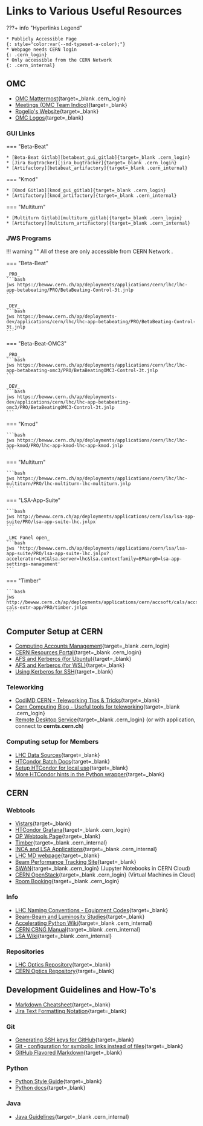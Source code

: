 # Links to Various Useful Resources

???+ info "Hyperlinks Legend"

    * Publicly Accessible Page
    {: style="color:var(--md-typeset-a-color);"}
    * Webpage needs CERN login
    {: .cern_login}
    * Only accessible from the CERN Network
    {: .cern_internal}

## OMC

* [OMC Mattermost][omc_mattermost]{target=_blank .cern_login}
* [Meetings (OMC Team Indico)][omc_indico]{target=_blank}
* [Rogelio's Website][roro_website]{target=_blank}
* [OMC Logos][omc_logos]{target=_blank}

### GUI Links

=== "Beta-Beat"

    * [Beta-Beat Gitlab][betabeat_gui_gitlab]{target=_blank .cern_login}
    * [Jira Bugtracker][jira_bugtracker]{target=_blank .cern_login}
    * [Artifactory][betabeat_artifactory]{target=_blank .cern_internal}

=== "Kmod"

    * [Kmod Gitlab][kmod_gui_gitlab]{target=_blank .cern_login}
    * [Artifactory][kmod_artifactory]{target=_blank .cern_internal}

=== "Multiturn"

    * [Multiturn Gitlab][multiturn_gitlab]{target=_blank .cern_login}
    * [Artifactory][multiturn_artifactory]{target=_blank .cern_internal}

### JWS Programs

!!! warning ""
    All of these are <span class="cern_internal"> only accessible from CERN Network </span>.

=== "Beta-Beat"

    _PRO_
    ```bash
    jws https://bewww.cern.ch/ap/deployments/applications/cern/lhc/lhc-app-betabeating/PRO/BetaBeating-Control-3t.jnlp
    ```

    _DEV_
    ```bash
    jws https://bewww.cern.ch/ap/deployments-dev/applications/cern/lhc/lhc-app-betabeating/PRO/BetaBeating-Control-3t.jnlp
    ```
    
=== "Beta-Beat-OMC3"

    _PRO_
    ```bash
    jws https://bewww.cern.ch/ap/deployments/applications/cern/lhc/lhc-app-betabeating-omc3/PRO/BetaBeatingOMC3-Control-3t.jnlp
    ```

    _DEV_
    ```bash
    jws https://bewww.cern.ch/ap/deployments-dev/applications/cern/lhc/lhc-app-betabeating-omc3/PRO/BetaBeatingOMC3-Control-3t.jnlp
    ```

=== "Kmod"

    ```bash
    jws https://bewww.cern.ch/ap/deployments/applications/cern/lhc/lhc-app-kmod/PRO/lhc-app-kmod-lhc-app-kmod.jnlp
    ```

=== "Multiturn"

    ```bash
    jws https://bewww.cern.ch/ap/deployments/applications/cern/lhc/lhc-multiturn/PRO/lhc-multiturn-lhc-multiturn.jnlp
    ```

=== "LSA-App-Suite"

    ```bash
    jws http://bewww.cern.ch/ap/deployments/applications/cern/lsa/lsa-app-suite/PRO/lsa-app-suite-lhc.jnlpx
    ```

    _LHC Panel open_
    ```bash
    jws 'http://bewww.cern.ch/ap/deployments/applications/cern/lsa/lsa-app-suite/PRO/lsa-app-suite-lhc.jnlpx?accelerator=LHC&lsa.server=lhc&lsa.contextfamily=BP&arg0=lsa-app-settings-management'
    ```

=== "Timber"

    ```bash
    jws http://bewww.cern.ch/ap/deployments/applications/cern/accsoft/cals/accsoft-cals-extr-app/PRO/timber.jnlpx
    ```

## Computer Setup at CERN

* [Computing Accounts Management][accounts_cern]{target=_blank .cern_login}
* [CERN Resources Portal][services_cern]{target=_blank .cern_login}
* [AFS and Kerberos (for Ubuntu)][afs_kerberos_ubuntu]{target=_blank}
* [AFS and Kerberos (for WSL)][afs_kerberos_wsl]{target=_blank}
* [Using Kerberos for SSH][kerberos_ssh]{target=_blank}

### Teleworking

* [CodiMD CERN - Teleworking Tips & Tricks][codimd]{target=_blank}
* [Cern Computing Blog - Useful tools for teleworking][cern_computing_blog]{target=_blank  .cern_login}
* [Remote Desktop Service][remote_desktop_service]{target=_blank .cern_login} (or with application, connect to **cernts.cern.ch**)

### Computing setup for Members

* [LHC Data Sources][lhc_data_sources]{target=_blank}
* [HTCondor Batch Docs][batch_docs]{target=_blank}
* [Setup HTCondor for local use][htcondor_local]{target=_blank}
* [More HTCondor hints in the Python wrapper][htcondor_python]{target=_blank}

## CERN 

### Webtools

* [Vistars][op_vistar]{target=_blank}
* [HTCondor Grafana][htcondor_grafana]{target=_blank .cern_login}
* [OP Webtools Page][op_webtools]{target=_blank}
* [Timber][timber_cern]{target=_blank .cern_internal}
* [INCA and LSA Applications][inca_lsa_apps]{target=_blank .cern_internal}
* [LHC MD webpage][lhc_md_page]{target=_blank}
* [Beam Performance Tracking Site][bpt_site]{target=_blank}
* [SWAN][swan]{target=_blank .cern_login} (Jupyter Notebooks in CERN Cloud)
* [CERN OpenStack][cern_openstack]{target=_blank .cern_login} (Virtual Machines in Cloud)
* [Room Booking][room_booking]{target=_blank .cern_login}

### Info

* [LHC Naming Conventions - Equipment Codes][equipment_codes]{target=_blank}
* [Beam-Beam and Luminosity Studies][bblumi]{target=_blank}
* [Accelerating Python Wiki][acc_py_wiki]{target=_blank .cern_internal}
* [CERN CBNG Manual][cbng_manual]{target=_blank .cern_internal}
* [LSA Wiki][lsa_wiki]{target=_blank .cern_internal}

### Repositories

* [LHC Optics Repository][lhc_gitlab]{target=_blank}
* [CERN Optics Repository][cern_optics_repo_site]{target=_blank}

## Development Guidelines and How-To's

* [Markdown Cheatsheet][markdown_cheatsheet]{target=_blank}
* [Jira Text Formatting Notation][jira_formatting]{target=_blank}

### Git

* [Generating SSH keys for GitHub][ssh_keys_github]{target=_blank}
* [Git - configuration for symbolic links instead of files][git_configs]{target=_blank}
* [GitHub Flavored Markdown][github_markdown]{target=_blank}

### Python

* [Python Style Guide][python_style_guide]{target=_blank}
* [Python docs][python_docs]{target=_blank}

### Java

* [Java Guidelines][java_guidelines]{target=_blank .cern_internal}

[omc_mattermost]: https://mattermost.web.cern.ch/be-dep/channels/omc-team
[omc_indico]: https://indico.cern.ch/category/5986/
[roro_website]: https://rtomas.web.cern.ch/rtomas/
[omc_logos]: https://github.com/pylhc/pylhc.github.io/tree/master/docs/assets/logos

[betabeat_gui_gitlab]: https://gitlab.cern.ch/acc-co/lhc/lhc-app-beta-beating
[jira_bugtracker]: https://its.cern.ch/jira/projects/BBGUI/
[betabeat_artifactory]: http://artifactory.cern.ch/webapp/#/artifacts/browse/tree/General/beco-release-local/cern/lhc/lhc-app-beta-beating

[kmod_gui_gitlab]: https://gitlab.cern.ch/acc-co/lhc/lhc-app-kmod
[kmod_artifactory]: http://artifactory.cern.ch/webapp/#/artifacts/browse/tree/General/beco-release-local/cern/lhc/lhc-app-kmod

[multiturn_gitlab]: https://gitlab.cern.ch/acc-co/lhc/lhc-multiturn
[multiturn_artifactory]: http://artifactory.cern.ch/webapp/#/artifacts/browse/tree/General/beco-release-local/cern/lhc/lhc-multiturn

[accounts_cern]: https://account.cern.ch/account/Management/MyAccounts.aspx
[services_cern]: https://resources.web.cern.ch/resources/Manage/ListServices.aspx
[afs_kerberos_ubuntu]: https://gist.github.com/OmeGak/9530124
[afs_kerberos_wsl]: https://gist.github.com/JoschD/194b3f6c6fcc408684a481fd4a2ff4e5
[kerberos_ssh]: https://twiki.cern.ch/twiki/bin/view/Main/Kerberos
[lhc_data_sources]: https://twiki.cern.ch/twiki/bin/view/ABPComputing/LhcDataStorage
[batch_docs]: https://batchdocs.web.cern.ch/index.html
[htcondor_local]: https://twiki.cern.ch/twiki/bin/view/ABPComputing/LxbatchHTCondor
[htcondor_python]: http://pylhc.github.io/Beta-Beat.src/utils/index.html#module-utils.htcondor_wrapper

[codimd]: https://codimd.web.cern.ch/vjC8BHbTS7etHwJve-K2Uw
[cern_computing_blog]: https://computing-blog.web.cern.ch/2020/03/useful-tools-for-teleworking/
[remote_desktop_service]: https://remotedesktop.web.cern.ch/remotedesktop/RDweb/Desktops.aspx

[equipment_codes]: https://edms5.cern.ch/cedar/plsql/codes.systems
[lhc_gitlab]: https://gitlab.cern.ch/acc-models/acc-models-lhc
[cern_optics_repo_site]: https://acc-models.web.cern.ch/acc-models/
[op_webtools]: https://op-webtools.web.cern.ch/index.html
[bpt_site]: https://bpt.web.cern.ch/
[bblumi]: http://bblumi.web.cern.ch/

[op_vistar]: https://op-webtools.web.cern.ch/vistar/vistars.php
[htcondor_grafana]: https://monit-grafana.cern.ch/
[acc_py_wiki]: https://wikis.cern.ch/display/ACCPY/Getting+started+with+acc-python
[room_booking]: https://indico.cern.ch/rooms/book#
[cern_openstack]: https://openstack.cern.ch/
[swan]: https://swan.cern.ch/

[timber_cern]: https://timber.cern.ch
[inca_lsa_apps]: https://wikis.cern.ch/pages/viewpage.action?pageId=80977620
[cbng_manual]: https://wikis.cern.ch/display/DVTLS/CBNG
[lsa_wiki]: https://wikis.cern.ch/display/LSA/Home

[lhc_md_page]: https://espace.cern.ch/lhc-md/default.aspx

[github_markdown]: https://help.github.com/articles/github-flavored-markdown
[markdown_cheatsheet]: https://github.com/adam-p/markdown-here/wiki/Markdown-Cheatsheet
[jira_formatting]: https://jira.atlassian.com/secure/WikiRendererHelpAction.jspa?section=all
[git_configs]: http://stackoverflow.com/questions/954560/what-does-git-do-to-files-that-are-a-symbolic-link
[python_docs]: http://docs.python.org/

[python_style_guide]: https://www.python.org/dev/peps/pep-0008/
[ssh_keys_github]: https://help.github.com/articles/generating-ssh-keys
[java_guidelines]: https://wikis.cern.ch/display/DEV/Java+development+guidelines
